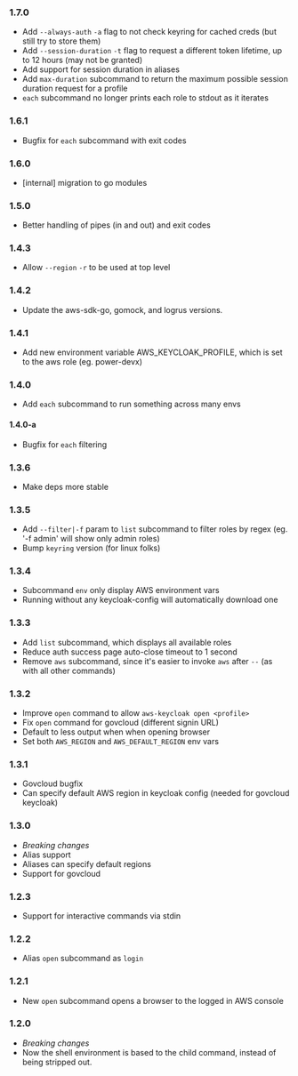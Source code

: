 ### 1.7.0
* Add `--always-auth` `-a` flag to not check keyring for cached creds (but still try to store them)
* Add `--session-duration` `-t` flag to request a different token lifetime, up to 12 hours (may not be granted)
* Add support for session duration in aliases
* Add `max-duration` subcommand to return the maximum possible session duration request for a profile
* `each` subcommand no longer prints each role to stdout as it iterates

### 1.6.1
* Bugfix for `each` subcommand with exit codes

### 1.6.0
* [internal] migration to go modules

### 1.5.0
* Better handling of pipes (in and out) and exit codes

### 1.4.3
* Allow `--region` `-r` to be used at top level

### 1.4.2
* Update the aws-sdk-go, gomock, and logrus versions.

### 1.4.1
* Add new environment variable AWS_KEYCLOAK_PROFILE, which is set to the aws role (eg. power-devx)

### 1.4.0
* Add `each` subcommand to run something across many envs
#### 1.4.0-a
* Bugfix for `each` filtering

### 1.3.6
* Make deps more stable

### 1.3.5
* Add `--filter|-f` param to `list` subcommand to filter roles by regex (eg. '-f admin' will show only admin roles)
* Bump `keyring` version (for linux folks)

### 1.3.4
* Subcommand `env` only display AWS environment vars
* Running without any keycloak-config will automatically download one

### 1.3.3
* Add `list` subcommand, which displays all available roles
* Reduce auth success page auto-close timeout to 1 second
* Remove `aws` subcommand, since it's easier to invoke `aws` after `--` (as with all other commands)

### 1.3.2
* Improve `open` command to allow `aws-keycloak open <profile>`
* Fix `open` command for govcloud (different signin URL)
* Default to less output when when opening browser
* Set both `AWS_REGION` and `AWS_DEFAULT_REGION` env vars

### 1.3.1
* Govcloud bugfix
* Can specify default AWS region in keycloak config (needed for govcloud keycloak)

### 1.3.0
* *Breaking changes*
* Alias support
* Aliases can specify default regions
* Support for govcloud

### 1.2.3
* Support for interactive commands via stdin

### 1.2.2
* Alias `open` subcommand as `login`

### 1.2.1
* New `open` subcommand opens a browser to the logged in AWS console

### 1.2.0
* *Breaking changes*
* Now the shell environment is based to the child command, instead of being stripped out.
